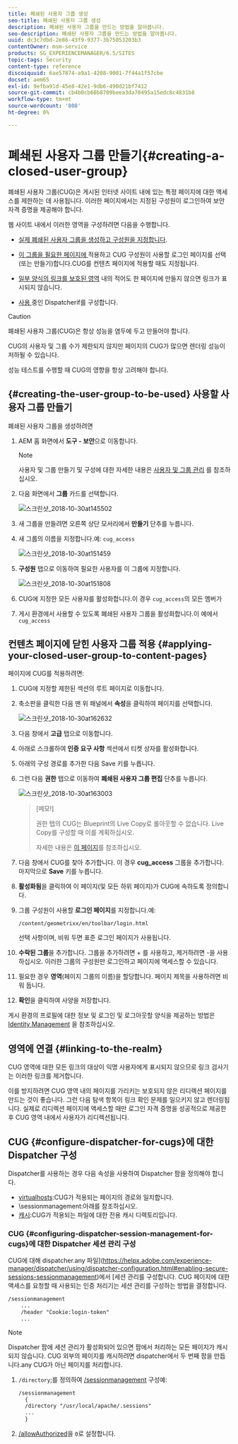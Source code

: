 ```yaml
---
title: 폐쇄된 사용자 그룹 생성
seo-title: 폐쇄된 사용자 그룹 생성
description: 폐쇄된 사용자 그룹을 만드는 방법을 알아봅니다.
seo-description: 폐쇄된 사용자 그룹을 만드는 방법을 알아봅니다.
uuid: dc3c7dbd-2e86-43f9-9377-3b75053203b3
contentOwner: msm-service
products: SG_EXPERIENCEMANAGER/6.5/SITES
topic-tags: Security
content-type: reference
discoiquuid: 6ae57874-a9a1-4208-9001-7f44a1f57cbe
docset: aem65
exl-id: 9efba91d-45e8-42e1-9db6-490d21bf7412
source-git-commit: cb4b0cb60b8709beea3da70495a15edc8c4831b8
workflow-type: tm+mt
source-wordcount: '808'
ht-degree: 0%

---
```


# 폐쇄된 사용자 그룹 만들기{#creating-a-closed-user-group}

폐쇄된 사용자 그룹(CUG)은 게시된 인터넷 사이트 내에 있는 특정 페이지에 대한 액세스를 제한하는 데 사용됩니다. 이러한 페이지에서는 지정된 구성원이 로그인하여 보안 자격 증명을 제공해야 합니다.

웹 사이트 내에서 이러한 영역을 구성하려면 다음을 수행합니다.

* [실제 폐쇄된 사용자 그룹을 생성하고 구성원을 지정합니다](#creating-the-user-group-to-be-used).

* [이 그룹을 필요한 페이지에 ](#applying-your-closed-user-group-to-content-pages) 적용하고 CUG 구성원이 사용할 로그인 페이지를 선택(또는 만들기)합니다.CUG를 컨텐츠 페이지에 적용할 때도 지정됩니다.

* [일부 양식의 링크를 보호된 영역](#linking-to-the-realm) 내의 적어도 한 페이지에 만들지 않으면 링크가 표시되지 않습니다.
* [사용 ](#configure-dispatcher-for-cugs) 중인 Dispatcherif를 구성합니다.

>[!CAUTION]
>
>폐쇄된 사용자 그룹(CUG)은 항상 성능을 염두에 두고 만들어야 합니다.
>
>CUG의 사용자 및 그룹 수가 제한되지 않지만 페이지의 CUG가 많으면 렌더링 성능이 저하될 수 있습니다.
>
>성능 테스트를 수행할 때 CUG의 영향을 항상 고려해야 합니다.

## {#creating-the-user-group-to-be-used} 사용할 사용자 그룹 만들기

폐쇄된 사용자 그룹을 생성하려면

1. AEM 홈 화면에서 **도구 - 보안**&#x200B;으로 이동합니다.

   >[!NOTE]
   >
   >사용자 및 그룹 만들기 및 구성에 대한 자세한 내용은 [사용자 및 그룹 관리](/help/sites-administering/security.md#managing-users-and-groups) 를 참조하십시오.

1. 다음 화면에서 **그룹** 카드를 선택합니다.

   ![스크린샷_2018-10-30at145502](assets/screenshot_2018-10-30at145502.png)

1. 새 그룹을 만들려면 오른쪽 상단 모서리에서 **만들기** 단추를 누릅니다.
1. 새 그룹의 이름을 지정합니다.예: `cug_access`

   ![스크린샷_2018-10-30at151459](assets/screenshot_2018-10-30at151459.png)

1. **구성원** 탭으로 이동하여 필요한 사용자를 이 그룹에 지정합니다.

   ![스크린샷_2018-10-30at151808](assets/screenshot_2018-10-30at151808.png)

1. CUG에 지정한 모든 사용자를 활성화합니다.이 경우 `cug_access`의 모든 멤버가
1. 게시 환경에서 사용할 수 있도록 폐쇄된 사용자 그룹을 활성화합니다.이 예에서 `cug_access`

## 컨텐츠 페이지에 닫힌 사용자 그룹 적용 {#applying-your-closed-user-group-to-content-pages}

페이지에 CUG를 적용하려면:

1. CUG에 지정할 제한된 섹션의 루트 페이지로 이동합니다.
1. 축소판을 클릭한 다음 맨 위 패널에서 **속성**&#x200B;을 클릭하여 페이지를 선택합니다.

   ![스크린샷_2018-10-30at162632](assets/screenshot_2018-10-30at162632.png)

1. 다음 창에서 **고급** 탭으로 이동합니다.
1. 아래로 스크롤하여 **인증 요구 사항** 섹션에서 티켓 상자를 활성화합니다.

1. 아래의 구성 경로를 추가한 다음 Save 키를 누릅니다.
1. 그런 다음 **권한** 탭으로 이동하여 **폐쇄된 사용자 그룹 편집** 단추를 누릅니다.

   ![스크린샷_2018-10-30at163003](assets/screenshot_2018-10-30at163003.png)

   >[메모!]
   >
   > 권한 탭의 CUG는 Blueprint의 Live Copy로 롤아웃할 수 없습니다. Live Copy를 구성할 때 이를 계획하십시오.
   >
   > 자세한 내용은 [이 페이지](closed-user-groups.md#aem-livecopy)를 참조하십시오.

1. 다음 창에서 CUG를 찾아 추가합니다. 이 경우 **cug_access** 그룹을 추가합니다. 마지막으로 **Save** 키를 누릅니다.
1. **활성화됨**&#x200B;을 클릭하여 이 페이지(및 모든 하위 페이지)가 CUG에 속하도록 정의합니다.
1. 그룹 구성원이 사용할 **로그인 페이지**&#x200B;를 지정합니다.예:

   `/content/geometrixx/en/toolbar/login.html`

   선택 사항이며, 비워 두면 표준 로그인 페이지가 사용됩니다.

1. **수락된 그룹**&#x200B;을 추가합니다. 그룹을 추가하려면 + 를 사용하고, 제거하려면 -을 사용하십시오. 이러한 그룹의 구성원만 로그인하고 페이지에 액세스할 수 있습니다.
1. 필요한 경우 **영역**(페이지 그룹의 이름)을 할당합니다. 페이지 제목을 사용하려면 비워 둡니다.
1. **확인**&#x200B;을 클릭하여 사양을 저장합니다.

게시 환경의 프로필에 대한 정보 및 로그인 및 로그아웃할 양식을 제공하는 방법은 [Identity Management](/help/sites-administering/identity-management.md) 을 참조하십시오.

## 영역에 연결 {#linking-to-the-realm}

CUG 영역에 대한 모든 링크의 대상이 익명 사용자에게 표시되지 않으므로 링크 검사기는 이러한 링크를 제거합니다.

이를 방지하려면 CUG 영역 내의 페이지를 가리키는 보호되지 않은 리디렉션 페이지를 만드는 것이 좋습니다. 그런 다음 탐색 항목이 링크 확인 문제를 일으키지 않고 렌더링됩니다. 실제로 리디렉션 페이지에 액세스할 때만 로그인 자격 증명을 성공적으로 제공한 후 CUG 영역 내에서 사용자가 리디렉션됩니다.

## CUG {#configure-dispatcher-for-cugs}에 대한 Dispatcher 구성

Dispatcher를 사용하는 경우 다음 속성을 사용하여 Dispatcher 팜을 정의해야 합니다.

* [virtualhosts](https://helpx.adobe.com/experience-manager/dispatcher/using/dispatcher-configuration.html#identifying-virtual-hosts-virtualhosts):CUG가 적용되는 페이지의 경로와 일치합니다.
* \sessionmanagement:아래를 참조하십시오.
* [캐시](https://helpx.adobe.com/experience-manager/dispatcher/using/dispatcher-configuration.html#configuring-the-dispatcher-cache-cache):CUG가 적용되는 파일에 대한 전용 캐시 디렉토리입니다.

### CUG {#configuring-dispatcher-session-management-for-cugs}에 대한 Dispatcher 세션 관리 구성

CUG에 대해 dispatcher.any 파일](https://helpx.adobe.com/experience-manager/dispatcher/using/dispatcher-configuration.html#enabling-secure-sessions-sessionmanagement)에서 [세션 관리를 구성합니다. CUG 페이지에 대한 액세스를 요청할 때 사용되는 인증 처리기는 세션 관리를 구성하는 방법을 결정합니다.

```xml
/sessionmanagement
    ...
    /header "Cookie:login-token"
    ...
```

>[!NOTE]
>
>Dispatcher 팜에 세션 관리가 활성화되어 있으면 팜에서 처리하는 모든 페이지가 캐시되지 않습니다. CUG 외부의 페이지를 캐시하려면 dispatcher에서 두 번째 팜을 만듭니다.any
>CUG가 아닌 페이지를 처리합니다.

1. `/directory`;를 정의하여 [/sessionmanagement](https://helpx.adobe.com/experience-manager/dispatcher/using/dispatcher-configuration.html#enabling-secure-sessions-sessionmanagement) 구성예:

   ```xml
   /sessionmanagement
     {
     /directory "/usr/local/apache/.sessions"
     ...
     }
   ```

1. [/allowAuthorized](https://helpx.adobe.com/experience-manager/dispatcher/using/dispatcher-configuration.html#caching-when-authentication-is-used)을 `0`로 설정합니다.
